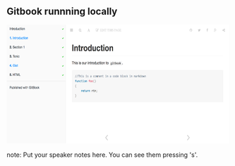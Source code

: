 ##  Gitbook runnning locally

<img src="resources/img/gitbook.png" alt="gitbook" style="width: 700px; height: 270px;"/> 

note:
    Put your speaker notes here.
    You can see them pressing 's'.
